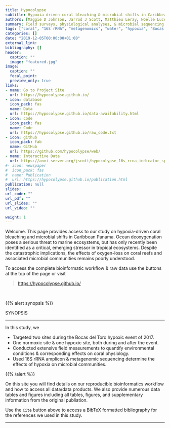 ```yaml
---
title: Hypocolypse
subtitle: Hypoxia driven coral bleaching & microbial shifts in Caribbean Panama
authors: [Maggie D Johnson, Jarrod J Scott, Matthieu Leray, Noelle Lucey, Lucia Rodriguez, William Wied, Andrew H Altieri]
summary: Field surveys, physiological analyses, & microbial sequencing during a hypoxic event in Bocas del Toro.
tags: ["coral", "16S rRNA", "metagenomics", "water", "hypoxia", "Bocas del Toro"]
categories: []
date: "2019-12-05T00:00:00+01:00"
external_link:
bibliography: []
header:
  caption: ""
  image: "featured.jpg"
image:
  caption: ""
  focal_point:
  preview_only: true
links:
- name: Go to Project Site
  url: https://hypocolypse.github.io/
- icon: database
  icon_pack: fas
  name: Data
  url: https://hypocolypse.github.io/data-availability.html
- icon: code
  icon_pack: fas
  name: Code
  url: https://hypocolypse.github.io/raw_code.txt
- icon: github
  icon_pack: fab
  name: GitHub
  url: https://github.com/hypocolypse/web/
- name: Interactive Data
  url: https://anvi-server.org/jscott/hypocolypse_16s_rrna_indicator_species_analysis
#- icon: newspaper
#  icon_pack: fas
#  name: Publication
#  url: https://hypocolypse.github.io/publication.html
publication: null
slides:
url_code: ""
url_pdf: ""
url_slides: ""
url_video: ""

weight: 1
---
```


Welcome. This page provides access to our study on hypoxia-driven coral bleaching and microbial shifts in Caribbean Panama. Ocean deoxygenation poses a serious threat to marine ecosystems, but has only recently been identified as a critical, emerging stressor in tropical ecosystems. Despite the catastrophic implications, the effects of oxygen-loss on coral reefs and associated microbial communities remains poorly understood.

To access the complete bioinformatic workflow & raw data use the buttons at the top of the page or visit
>https://hypocolypse.github.io/

<br/>

{{% alert synopsis %}}

SYNOPSIS
<hr>
In this study, we

- Targeted two sites during the Bocas del Toro hypoxic event of 2017.
- One normoxic site & one hypoxic site, both during and after the event.
- Conducted extensive field measurements to quantify environmental conditions &  corresponding effects on coral physiology.
- Used 16S rRNA amplicon & metagenomic sequencing determine the effects of hypoxia on microbial communities.

{{% /alert %}}

On this site you will find details on our reproducible bioinformatics workflow and how to access all data/data products. We also provide numerous data tables and figures including all tables, figures, and supplementary information from the original publiation.

Use the `Cite` button above to access a BibTeX formatted bibliography for the references we used in this study.

<hr/>
